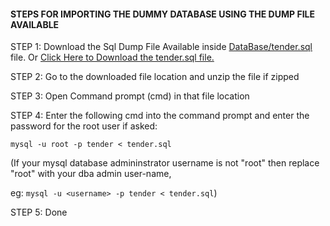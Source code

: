 #### STEPS FOR IMPORTING THE DUMMY DATABASE USING THE DUMP FILE AVAILABLE

STEP 1: Download the Sql Dump File Available inside <a href="https://github.com/shashirajraja/Tender-Management-System/blob/master/DataBase/tender.sql">DataBase/tender.sql</a> file. Or <a href="https://downgit.github.io/#/home?url=https://github.com/shashirajraja/Tender-Management-System/blob/master/DataBase/tender.sql">Click Here to Download the tender.sql file.</a>

STEP 2: Go to the downloaded file location and unzip the file if zipped

STEP 3: Open Command prompt (cmd) in that file location 

STEP 4: Enter the following cmd into the command prompt and enter the password for the root user if asked:

```mysql -u root -p tender < tender.sql``` 

(If your mysql database admininstrator username is not "root" then replace "root" with your dba admin user-name,

eg: ```mysql -u <username> -p tender < tender.sql```)

STEP 5: Done

